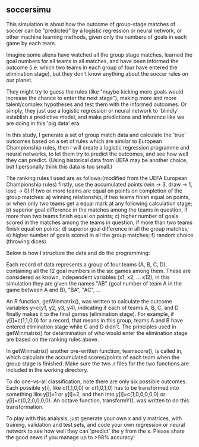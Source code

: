 ## soccersimu

This simulation is about how the outcome of group-stage matches of soccer can be "predicted" by a logistic regression or neural network, or other machine learning methods, given only the numbers of goals in each game by each team.

Imagine some aliens have watched all the group stage matches, learned the goal numbers for all teams in all matches,
and have been informed the outcome (i.e. which two teams in each group of four have entered the elimination stage),
but they don't know anything about the soccer rules on our planet.

They might try to guess the rules (like "maybe kicking more goals would increase the chance to enter the next stage"), making more and more talent/complex hypotheses and test them with the informed outcomes. Or simply, they just use a logistic regression or neural network to 'blindly' establish a predictive model, and make predictions and inference like we are doing in this 'big data' era.

In this study, I generate a set of group match data and calculate the 'true' outcomes based on a set of rules which are similar to European Championship rules, then I will create a logistic regression programme and neural networks, to let them try to predict the outcomes, and see how well they can predict. (Using historical data from UEFA may be another choice, but I personally think this data is too small.)

 The ranking rules I used are as follows:(modified from the UEFA European Championship rules)
 firstly, use the accumulated points (win -> 3, draw -> 1, lose -> 0)
 If two or more teams are equal on points on completion of the group matches:
 a) winning relationship, if two teams finish equal on points, or when only two teams get a equal mark at any following calculation stage;
 b) superior goal difference in the matches among the teams in question, if more than two teams finish equal on points;
 c) higher number of goals scored in the matches among the teams in question, if more than two teams finish equal on points;
 d) superior goal difference in all the group matches;
 e) higher number of goals scored in all the group matches;
 f) random choice (throwing dices)

Below is how I structure the data and do the programming:

Each record of data represents a group of four teams (A, B, C, D), containing all the 12 goal numbers in the six games among them.
These are considered as known, independent variables (x1, x2, ... x12), in this simulation they are given the names "AB" (goal number of team A in the game between A and B), "BA", "AC", ...

An R function, getWinmatrix(), was written to calculate the outcome variables y=c(y1, y2, y3, y4), indicating if
each of teams A, B, C, and D finally makes it to the final games (elimination stage).
For example, if y[i]=c(1,1,0,0) for a record, that means in this group, teams A and B have entered elimination stage while C and D didn't. The principles used in getWinmatrix() for determination of who would enter the elimination stage are based on the ranking rules above.

In getWinmatrix() another pre-written function, teamscore(), is called in, which calculate the accumulated scores/points of each team when the group stage is finished. Make sure the two .r files for the two functions are included in the working directory.

To do one-vs-all classification, note there are only six possible outcomes. Each possible y[i], like c(1,1,0,0) or c(1,0,1,0) has to be transformed into something like y[i]=1 or y[i]=2, and then into y[i]=c(1,0,0,0,0,0) or y[i]=c(0,2,0,0,0,0). An octave function, transformY(), was written to do this transformation.

To play with this analysis, just generate your own x and y matrices, with training, validation and test sets, and code your own regression or neural network to see how well they can 'predict' the y from the x. Please share the good news if you manage up to >98% accuracy!

